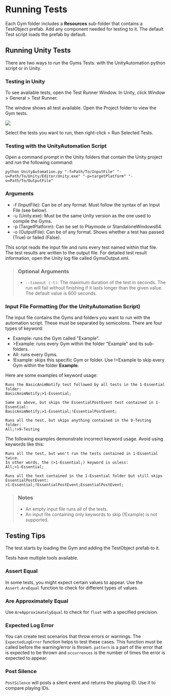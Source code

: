 # Running Tests

Each Gym folder includes a **Resources** sub-folder that contains a TestObject prefab. Add any component needed for testing to it. The default Test script loads the prefab by default.

## Running Unity Tests
There are two ways to run the Gyms Tests: with the UnityAutomation python script or in Unity.

### Testing in Unity
To see available tests, open the Test Runner Window. In Unity, click Window > General > Test Runner.

The window shows all test available. Open the Project folder to view the Gym tests.

![](../../../Documentation/Images/UnityTestRunnerIn.png)

Select the tests you want to run, then right-click > Run Selected Tests.

### Testing with the UnityAutomation Script

Open a command prompt in the Unity folders that contain the Unity project and run the following command:

`python UnityAutomation.py "-f=Path/To/InputFile" "-u=Path/To/Unity/Editor/Unity.exe" "-p=targetPlatform" "-o=Path/To/OutputFile"`

### Arguments

- -f (InputFile): Can be of any format.
Must follow the syntax of an Input File (see below).
- -u (Unity.exe): Must be the same Unity version as the one used to compile the Gyms.
- -p (TargetPlatform): Can be set to Playmode or StandaloneWindows64.
- -o (OutputFile): Can be of any format.
Shows whether a test has passed (True) or failed (False).

This script reads the input file and runs every test named within that file. The test results are written to the output file. For detailed test result information, open the Unity log file called GymsOutput.xml.

>### Optional Arguments
>- `--timeout (-t)`: The maximum duration of the test in seconds. The run will fail without finishing if it lasts longer than the given value. The default value is 600 seconds.

### Input File Formatting (for the UnityAutomation Script)

The input file contains the Gyms and folders you want to run with the automation script. These must be separated by semicolons. There are four types of keyword:

- Example: runs the Gym called "Example".
- \>Example: runs every Gym within the folder "Example" and its sub-folders.
- All: runs every Gyms.
- !Example: skips this specific Gym or folder. Use !>Example to skip every Gym within the folder **Example**.

Here are some examples of keyword usage:

    Runs the BasicAnimNotify test followed by all tests in the 1-Essential folder:
    BasicAnimNotify;>1-Essential;

    Same as above, but skips the EssentialPostEvent test contained in 1-Essential:
    BasicAnimNotify;>1-Essential;!EssentialPostEvent;

    Runs all the test, but skips anything contained in the 9-Testing folder:    
    All;!>9-Testing



The following examples demonstrate incorrect keyword usage. Avoid using keywords like this:

    Runs all the test, but won't run the tests contained in 1-Essential twice. 
    In other words, the (>1-Essential;) keyword is usless:   
    All;>1-Essential;

    Runs all the text contained in the 1-Essential folder but still skips EssentialPostEvent:
    >1-Essential;!EssentialPostEvent;EssentialPostEvent;



>### Notes
>- An empty input file runs all of the tests.
>- An input file containing only keywords to skip (!Example) is not supported.

## Testing Tips

The test starts by loading the Gym and adding the TestObject prefab to it.

Tests have multiple tools available.

### Assert Equal

In some tests, you might expect certain values to appear. Use the `Assert.AreEqual` function to check for different types of values.

### Are Approximately Equal

Use  `AreApproximatelyEqual` to check for `float` with a specified precision.

### Expected Log Error
You can create test scenarios that throw errors or warnings. The `ExpectedLogError` function helps to test these cases. This function must be called before the warning/error is thrown. `pattern` is a part of the error that is expected to be thrown and `occurrences` is the number of times the error is expected to appear.

### Post Silence
`PostSilence` will posts a silent event and returns the playing ID. Use it to compare playing IDs.